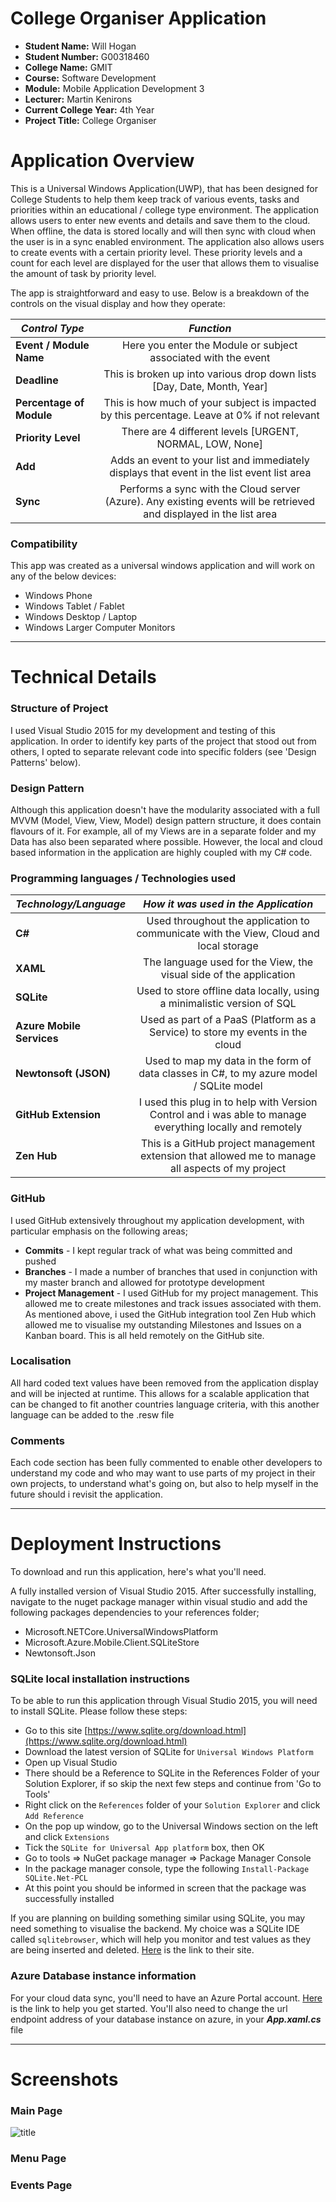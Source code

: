 # College Organiser Application

- **Student Name:** Will Hogan
- **Student Number:** G00318460
- **College Name:** GMIT
- **Course:** Software Development
- **Module:** Mobile Application Development 3
- **Lecturer:** Martin Kenirons
- **Current College Year:** 4th Year 
- **Project Title:** College Organiser

# Application Overview
This is a Universal Windows Application(UWP), that has been designed for College Students to help them keep track of various events, tasks and priorities within an educational / college type environment. The application allows users to enter new events and details and save them to the cloud. When offline, the data is stored locally and will then sync with cloud when the user is in a sync enabled environment. 
The application also allows users to create events with a certain priority level. These priority levels and a count for each level are displayed for the user that allows them to visualise the amount of task by priority level. 

The app is straightforward and easy to use. Below is a breakdown of the controls on the visual display and how they operate:

| *Control Type* | *Function*      |
| ------------- |:-------------:|
| **Event / Module Name**    | Here you enter the Module or subject associated with the event  |
| **Deadline**         | This is broken up into various drop down lists [Day, Date, Month, Year] |
| **Percentage of Module**      | This is how much of your subject is impacted by this percentage. Leave at 0% if not relevant |
| **Priority Level**  | There are 4 different levels [URGENT, NORMAL, LOW, None] |
| **Add** | Adds an event to your list and immediately displays that event in the list event list area |
| **Sync** | Performs a sync with the Cloud server (Azure). Any existing events will be retrieved and displayed in the list area |

### Compatibility
This app was created as a universal windows application and will work on any of the below devices:
* Windows Phone
* Windows Tablet / Fablet
* Windows Desktop / Laptop
* Windows Larger Computer Monitors

---

# Technical Details

### Structure of Project
I used Visual Studio 2015 for my development and testing of this application. In order to identify key parts of the project that stood out from others, I opted to separate relevant code into specific folders (see 'Design Patterns' below). 

### Design Pattern
Although this application doesn't have the modularity associated with a full MVVM (Model, View, View, Model) design pattern structure, it does contain flavours of it. For example, all of my Views are in a separate folder and my Data has also been separated where possible. However, the local and cloud based information in the application are highly coupled with my C# code. 

### Programming languages / Technologies used

| *Technology/Language* | *How it was used in the Application* |
| ------------- |:-------------:|
| **C#** | Used throughout the application to communicate with the View, Cloud and local storage |
| **XAML** | The language used for the View, the visual side of the application |
| **SQLite** | Used to store offline data locally, using a minimalistic version of SQL |
| **Azure Mobile Services** | Used as part of a PaaS (Platform as a Service) to store my events in the cloud |
| **Newtonsoft (JSON)** | Used to map my data in the form of data classes in C#, to my azure model / SQLite model |
| **GitHub Extension** | I used this plug in to help with Version Control and i was able to manage everything locally and remotely |
| **Zen Hub** | This is a GitHub project management extension that allowed me to manage all aspects of my project |


### GitHub
I used GitHub extensively throughout my application development, with particular emphasis on the following areas;
* **Commits** - I kept regular track of what was being committed and pushed
* **Branches** - I made a number of branches that used in conjunction with my master branch and allowed for prototype development
* **Project Management** - I used GitHub for my project management. This allowed me to create milestones and track issues associated with them. As mentioned above, i used the GitHub integration tool Zen Hub which allowed me to visualise my outstanding Milestones and Issues on a Kanban board. This is all held remotely on the GitHub site. 

### Localisation
All hard coded text values have been removed from the application display and will be injected at runtime. This allows for a scalable application that can be changed to fit another countries language criteria, with this another language can be added to the .resw file

### Comments
Each code section has been fully commented to enable other developers to understand my code and who may want to use parts of my project in their own projects, to understand what's going on, but also to help myself in the future should i revisit the application. 

---

# Deployment Instructions
To download and run this application, here's what you'll need.

A fully installed version of Visual Studio 2015. 
After successfully installing, navigate to the nuget package manager within visual studio and add the following packages dependencies to your references folder;

* Microsoft.NETCore.UniversalWindowsPlatform
* Microsoft.Azure.Mobile.Client.SQLiteStore
* Newtonsoft.Json

### SQLite local installation instructions
To be able to run this application through Visual Studio 2015, you will need to install SQLite. 
Please follow these steps:

- Go to this site [https://www.sqlite.org/download.html](https://www.sqlite.org/download.html)
- Download the latest version of SQLite for ```Universal Windows Platform```
- Open up Visual Studio
- There should be a Reference to SQLite in the References Folder of your Solution Explorer, if so skip the next few steps and continue from 'Go to Tools'
- Right click on the ```References``` folder of your ```Solution Explorer``` and click ```Add Reference```
- On the pop up window, go to the Universal Windows section on the left and click ```Extensions``` 
- Tick the ```SQLite for Universal App platform``` box, then OK
- Go to tools => NuGet package manager => Package Manager Console
- In the package manager console, type the following ```Install-Package SQLite.Net-PCL```
- At this point you should be informed in screen that the package was successfully installed

If you are planning on building something similar using SQLite, you may need something to visualise the backend. 
My choice was a SQLite IDE called ```sqlitebrowser```, which will help you monitor and test values as they are being inserted and deleted. 
[Here](http://sqlitebrowser.org/) is the link to their site. 

### Azure Database instance information
For your cloud data sync, you'll need to have an Azure Portal account. [Here](https://portal.azure.com/) is the link to help you get started. You'll also need to change the url endpoint address of your database instance on azure, in your ***App.xaml.cs*** file

---

# Screenshots

### Main Page

![title]("https://github.com/willhogan11/CollegeOrganiser/blob/master/CollegeOrganiser/CollegeOrganiser/Images/MainPage.jpg")

### Menu Page

### Events Page

